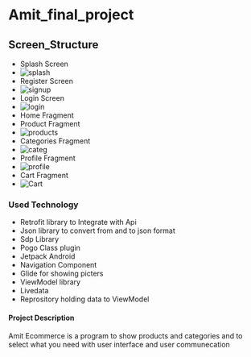 # Amit_final_project
## Screen_Structure
- Splash Screen
- ![splash](https://user-images.githubusercontent.com/79084697/110377164-be1f4900-805c-11eb-8da0-b87d44867010.jpeg)
- Register Screen
- ![signup](https://user-images.githubusercontent.com/79084697/110377163-bd86b280-805c-11eb-88ae-96942774192f.jpeg)
- Login Screen
- ![login](https://user-images.githubusercontent.com/79084697/110377157-bc558580-805c-11eb-8401-993004f3faa0.jpeg)
- Home Fragment
- Product Fragment
- ![products](https://user-images.githubusercontent.com/79084697/110377159-bcee1c00-805c-11eb-82bd-b77a798f9638.jpeg)
- Categories Fragment
- ![categ](https://user-images.githubusercontent.com/79084697/110377154-bbbcef00-805c-11eb-93ce-b565059001f3.jpeg)
- Profile Fragment
- ![profile](https://user-images.githubusercontent.com/79084697/110377160-bd86b280-805c-11eb-8ba5-943e42a0b81c.jpeg)
- Cart Fragment
- ![Cart](https://user-images.githubusercontent.com/79084697/110378213-fbd0a180-805d-11eb-81ad-5d6a2d9e6463.jpeg)
### Used Technology
- Retrofit library to Integrate with Api
- Json library to convert from and to json format
- Sdp Library
- Pogo Class plugin
- Jetpack Android
- Navigation Component
- Glide for showing picters
- ViewModel library
- Livedata
- Reprository holding data to ViewModel
#### Project Description
Amit Ecommerce is a program to show products and categories and to select what you need with user interface and user communecation
